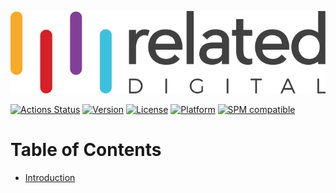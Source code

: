 ![RelatedDigital Logo](/Screenshots/relateddigital.png)

[![Actions Status](https://github.com/relateddigital/relateddigital-ios/workflows/CI/badge.svg)](https://github.com/relateddigital/relateddigital-ios/actions)
[![Version](https://img.shields.io/cocoapods/v/RelatedDigitalIOS.svg?style=flat)](https://cocoapods.org/pods/RelatedDigitalIOS)
[![License](https://img.shields.io/cocoapods/l/RelatedDigitalIOS.svg?style=flat)](https://cocoapods.org/pods/RelatedDigitalIOS)
[![Platform](https://img.shields.io/cocoapods/p/RelatedDigitalIOS.svg?style=flat)](https://cocoapods.org/pods/RelatedDigitalIOS)
[![SPM compatible](https://img.shields.io/badge/SPM-compatible-brightgreen.svg)](https://swift.org/package-manager/)

# Table of Contents

- [Introduction](#introduction)

